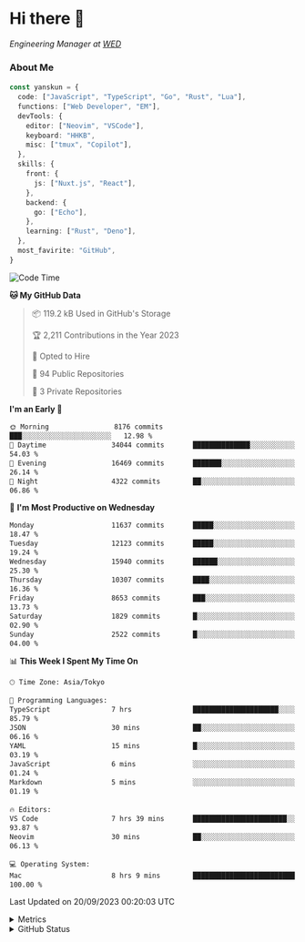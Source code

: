 # Hi there&nbsp;:wave:

<!-- ![Alt text](https://spotify-recently-played-readme.vercel.app/api?user=31kynbuubkiu3r4qh4hjuaglhfay) -->

_Engineering Manager at [WED](https://github.com/wedinc)_

### About Me

```ts
const yanskun = {
  code: ["JavaScript", "TypeScript", "Go", "Rust", "Lua"],
  functions: ["Web Developer", "EM"],
  devTools: {
    editor: ["Neovim", "VSCode"],
    keyboard: "HHKB",
    misc: ["tmux", "Copilot"],
  },
  skills: {
    front: {
      js: ["Nuxt.js", "React"],
    },
    backend: {
      go: ["Echo"],
    },
    learning: ["Rust", "Deno"],
  },
  most_favirite: "GitHub",
}
```

<!--START_SECTION:waka-->
![Code Time](http://img.shields.io/badge/Code%20Time-477%20hrs%2040%20mins-blue)

**🐱 My GitHub Data** 

> 📦 119.2 kB Used in GitHub's Storage 
 > 
> 🏆 2,211 Contributions in the Year 2023
 > 
> 💼 Opted to Hire
 > 
> 📜 94 Public Repositories 
 > 
> 🔑 3 Private Repositories 
 > 
**I'm an Early 🐤** 

```text
🌞 Morning                8176 commits        ███░░░░░░░░░░░░░░░░░░░░░░   12.98 % 
🌆 Daytime                34044 commits       ██████████████░░░░░░░░░░░   54.03 % 
🌃 Evening                16469 commits       ███████░░░░░░░░░░░░░░░░░░   26.14 % 
🌙 Night                  4322 commits        ██░░░░░░░░░░░░░░░░░░░░░░░   06.86 % 
```
📅 **I'm Most Productive on Wednesday** 

```text
Monday                   11637 commits       █████░░░░░░░░░░░░░░░░░░░░   18.47 % 
Tuesday                  12123 commits       █████░░░░░░░░░░░░░░░░░░░░   19.24 % 
Wednesday                15940 commits       ██████░░░░░░░░░░░░░░░░░░░   25.30 % 
Thursday                 10307 commits       ████░░░░░░░░░░░░░░░░░░░░░   16.36 % 
Friday                   8653 commits        ███░░░░░░░░░░░░░░░░░░░░░░   13.73 % 
Saturday                 1829 commits        █░░░░░░░░░░░░░░░░░░░░░░░░   02.90 % 
Sunday                   2522 commits        █░░░░░░░░░░░░░░░░░░░░░░░░   04.00 % 
```


📊 **This Week I Spent My Time On** 

```text
🕑︎ Time Zone: Asia/Tokyo

💬 Programming Languages: 
TypeScript               7 hrs               █████████████████████░░░░   85.79 % 
JSON                     30 mins             ██░░░░░░░░░░░░░░░░░░░░░░░   06.16 % 
YAML                     15 mins             █░░░░░░░░░░░░░░░░░░░░░░░░   03.19 % 
JavaScript               6 mins              ░░░░░░░░░░░░░░░░░░░░░░░░░   01.24 % 
Markdown                 5 mins              ░░░░░░░░░░░░░░░░░░░░░░░░░   01.19 % 

🔥 Editors: 
VS Code                  7 hrs 39 mins       ███████████████████████░░   93.87 % 
Neovim                   30 mins             ██░░░░░░░░░░░░░░░░░░░░░░░   06.13 % 

💻 Operating System: 
Mac                      8 hrs 9 mins        █████████████████████████   100.00 % 
```


 Last Updated on 20/09/2023 00:20:03 UTC
<!--END_SECTION:waka-->

<details>
  <summary>Metrics</summary>
  <img src="https://github.com/yanskun/yanskun/blob/main/github-metrics.svg" alt="Metrics">
</details>

<details>
  <summary>GitHub Status</summary>
  <picture>
    <source media="(prefers-color-scheme: dark)" srcset="https://raw.githubusercontent.com/yanskun/yanskun/master/profile-summary-card-output/nord_dark/0-profile-details.svg">
   <img src="https://raw.githubusercontent.com/yanskun/yanskun/master/profile-summary-card-output/default/0-profile-details.svg">
  </picture>
  <br>
  <picture>
    <source media="(prefers-color-scheme: dark)" srcset="https://raw.githubusercontent.com/yanskun/yanskun/master/profile-summary-card-output/nord_dark/1-repos-per-language.svg">
   <img src="https://raw.githubusercontent.com/yanskun/yanskun/master/profile-summary-card-output/default/1-repos-per-language.svg">
  </picture>
  <picture>
    <source media="(prefers-color-scheme: dark)" srcset="https://raw.githubusercontent.com/yanskun/yanskun/master/profile-summary-card-output/nord_dark/2-most-commit-language.svg">
   <img src="https://raw.githubusercontent.com/yanskun/yanskun/master/profile-summary-card-output/default/2-most-commit-language.svg">
  </picture>
  <br>
  <picture>
    <source media="(prefers-color-scheme: dark)" srcset="https://raw.githubusercontent.com/yanskun/yanskun/master/profile-summary-card-output/nord_dark/3-stats.svg">
   <img src="https://raw.githubusercontent.com/yanskun/yanskun/master/profile-summary-card-output/default/3-stats.svg">
  </picture>
  <picture>
    <source media="(prefers-color-scheme: dark)" srcset="https://raw.githubusercontent.com/yanskun/yanskun/master/profile-summary-card-output/nord_dark/4-productive-time.svg">
   <img src="https://raw.githubusercontent.com/yanskun/yanskun/master/profile-summary-card-output/default/4-productive-time.svg">
  </picture>
</details>
